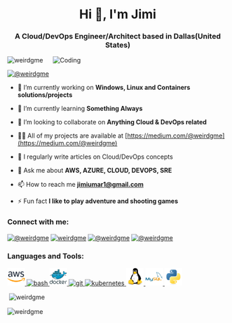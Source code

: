 <h1 align="center">Hi 👋, I'm Jimi</h1>
<h3 align="center">A Cloud/DevOps Engineer/Architect based in Dallas(United States)</h3>
<img align="right"alt="Coding" width="400" src="https://www.codemotion.com/magazine/wp-content/uploads/2020/09/devops-1024x527.png"> 

<p align="left"> <img src="https://komarev.com/ghpvc/?username=weirdgme&label=Profile%20views&color=0e75b6&style=flat" alt="weirdgme" /> </p>

<p align="left"> <a href="https://twitter.com/@weirdgme" target="blank"><img src="https://img.shields.io/twitter/follow/@weirdgme?logo=twitter&style=for-the-badge" alt="@weirdgme" /></a> </p>

- 🔭 I’m currently working on **Windows, Linux and Containers solutions/projects**

- 🌱 I’m currently learning **Something Always**

- 👯 I’m looking to collaborate on **Anything Cloud & DevOps related**

- 👨‍💻 All of my projects are available at [https://medium.com/@weirdgme](https://medium.com/@weirdgme)

- 📝 I regularly write articles on Cloud/DevOps concepts

- 💬 Ask me about **AWS, AZURE, CLOUD, DEVOPS, SRE**

- 📫 How to reach me **jimiumar1@gmail.com**

- ⚡ Fun fact **I like to play adventure and shooting games**

<h3 align="left">Connect with me:</h3>
<p align="left">
<a href="https://twitter.com/@weirdgme" target="blank"><img align="center" src="https://raw.githubusercontent.com/rahuldkjain/github-profile-readme-generator/master/src/images/icons/Social/twitter.svg" alt="@weirdgme" height="30" width="40" /></a>
<a href="https://linkedin.com/in/weirdgme" target="blank"><img align="center" src="https://raw.githubusercontent.com/rahuldkjain/github-profile-readme-generator/master/src/images/icons/Social/linked-in-alt.svg" alt="weirdgme" height="30" width="40" /></a>
<a href="https://instagram.com/weirdgme" target="blank"><img align="center" src="https://raw.githubusercontent.com/rahuldkjain/github-profile-readme-generator/master/src/images/icons/Social/instagram.svg" alt="@weirdgme" height="30" width="40" /></a>
<a href="https://medium.com/@weirdgme" target="blank"><img align="center" src="https://raw.githubusercontent.com/rahuldkjain/github-profile-readme-generator/master/src/images/icons/Social/medium.svg" alt="@weirdgme" height="30" width="40" /></a>

</p>

<h3 align="left">Languages and Tools:</h3>
<p align="left"> <a href="https://aws.amazon.com" target="_blank" rel="noreferrer"> <img src="https://raw.githubusercontent.com/devicons/devicon/master/icons/amazonwebservices/amazonwebservices-original-wordmark.svg" alt="aws" width="40" height="40"/> </a> <a href="https://www.gnu.org/software/bash/" target="_blank" rel="noreferrer"> <img src="https://www.vectorlogo.zone/logos/gnu_bash/gnu_bash-icon.svg" alt="bash" width="40" height="40"/> </a> <a href="https://www.docker.com/" target="_blank" rel="noreferrer"> <img src="https://raw.githubusercontent.com/devicons/devicon/master/icons/docker/docker-original-wordmark.svg" alt="docker" width="40" height="40"/> </a> <a href="https://git-scm.com/" target="_blank" rel="noreferrer"> <img src="https://www.vectorlogo.zone/logos/git-scm/git-scm-icon.svg" alt="git" width="40" height="40"/> </a> <a href="https://kubernetes.io" target="_blank" rel="noreferrer"> <img src="https://www.vectorlogo.zone/logos/kubernetes/kubernetes-icon.svg" alt="kubernetes" width="40" height="40"/> </a> <a href="https://www.linux.org/" target="_blank" rel="noreferrer"> <img src="https://raw.githubusercontent.com/devicons/devicon/master/icons/linux/linux-original.svg" alt="linux" width="40" height="40"/> </a> <a href="https://www.mysql.com/" target="_blank" rel="noreferrer"> <img src="https://raw.githubusercontent.com/devicons/devicon/master/icons/mysql/mysql-original-wordmark.svg" alt="mysql" width="40" height="40"/> </a> <a href="https://www.python.org" target="_blank" rel="noreferrer"> <img src="https://raw.githubusercontent.com/devicons/devicon/master/icons/python/python-original.svg" alt="python" width="40" height="40"/> </a> </p>

<p>&nbsp;<img align="center" src="https://github-readme-stats.vercel.app/api?username=weirdgme&show_icons=true&locale=en" alt="weirdgme" /></p>

<p><img align="center" src="https://github-readme-streak-stats.herokuapp.com/?user=weirdgme&" alt="weirdgme" /></p>
